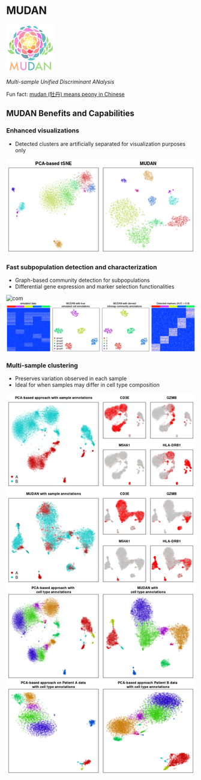 # MUDAN

![MUDAN](docs/mudan_logo.png "MUDAN")

*Multi-sample Unified Discriminant ANalysis*

Fun fact: [mudan (牡丹) means peony in Chinese](https://en.wikipedia.org/wiki/Paeonia_suffruticosa)


## MUDAN Benefits and Capabilities

### Enhanced visualizations
- Detected clusters are artificially separated for visualization purposes only

![visualization](docs/tester_visualization.png "MUDAN Visualization")


### Fast subpopulation detection and characterization
- Graph-based community detection for subpopulations
- Differential gene expression and marker selection functionalities

![com](docs/tester_com.png "MUDAN Community Detection")
![simulation](docs/tester_sim.png "MUDAN Simulation")


### Multi-sample clustering
- Preserves variation observed in each sample
- Ideal for when samples may differ in cell type composition

![pca](docs/tester_sansbc.png "PCA-based approach without batch correction")
![multisamplemudan](docs/tester_mudansansbc.png "MUDAN with multiple batches")
![compare](docs/tester_multisample.png "Multi-sample comparison")

